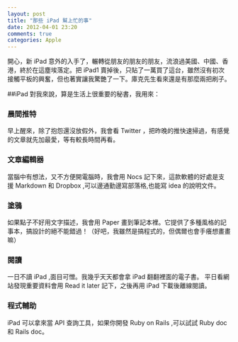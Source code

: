 ```yaml
---
layout: post
title: "那些 iPad 幫上忙的事"
date: 2012-04-01 23:20
comments: true
categories: Apple
---
```

開心，新 iPad 意外的入手了，輾轉從朋友的朋友的朋友，流浪過美國、中國、香港，終於在這塵埃落定。把 iPad1 賣掉後，只貼了一萬買了這台，雖然沒有初次接觸平板的興奮，但也著實讓我驚艷了一下。庫克先生看來還是有那麼兩把刷子。

##iPad 對我來說，算是生活上很重要的秘書，我用來：

### 晨間推特

早上醒來，除了抱怨還沒放假外，我會看 Twitter ，把昨晚的推快速掃過，有感覺的文章就先加最愛，等有較長時間再看。

### 文章編輯器

當腦中有想法，又不方便開電腦時，我會用 Nocs 記下來，這款軟體的好處是支援 Markdown 和 Dropbox ,可以邊通勤邊寫部落格,也能寫 idea 的說明文件。

### 塗鴉

如果點子不好用文字描述，我會用 Paper 畫到筆記本裡。它提供了多種風格的記事本，搞設計的絕不能錯過！（好吧，我雖然是搞程式的，但偶爾也會手癢想畫畫嘛）

### 閱讀
一日不讀 iPad ,面目可憎。我幾乎天天都會拿 iPad 翻翻裡面的電子書。 平日看網站發現重要資料會用 Read it later 記下，之後再用 iPad 下載後離線閱讀。


### 程式輔助
iPad 可以拿來當 API 查詢工具，如果你開發 Ruby on Rails ,可以試試 Ruby doc 和 Rails doc。
